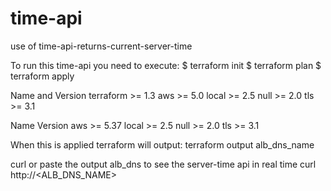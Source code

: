 # time-api
use of time-api-returns-current-server-time

To run this time-api you need to execute:
$ terraform init
$ terraform plan
$ terraform apply

Name and Version
terraform	>= 1.3
aws	>= 5.0
local	>= 2.5
null	>= 2.0
tls	>= 3.1

Name	Version
aws	>= 5.37
local	>= 2.5
null	>= 2.0
tls	>= 3.1

When this is applied terraform will output:
terraform output alb_dns_name

curl or paste the output alb_dns to see the server-time api in real time
curl http://<ALB_DNS_NAME>

